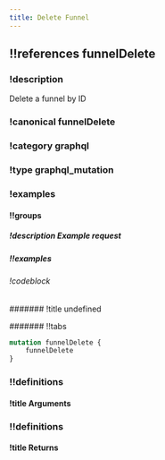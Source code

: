 ```yaml
---
title: Delete Funnel
---
```

## !!references funnelDelete

### !description

Delete a funnel by ID

### !canonical funnelDelete

### !category graphql

### !type graphql_mutation

### !examples

#### !!groups

##### !description Example request

##### !!examples

###### !codeblock

####### !title undefined

####### !!tabs

```graphql !code graphql
mutation funnelDelete {
    funnelDelete
}
```

### !!definitions

#### !title Arguments

### !!definitions

#### !title Returns
